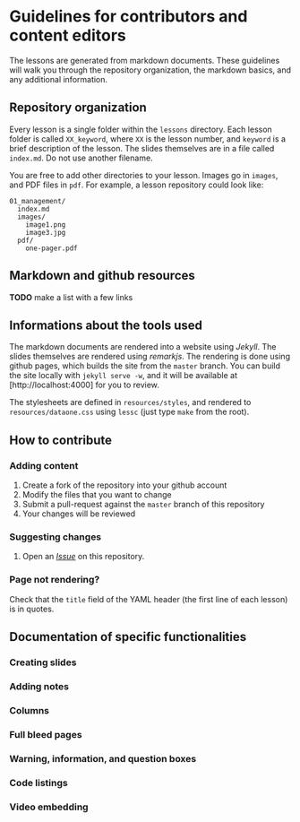# Guidelines for contributors and content editors

The lessons are generated from markdown documents. These guidelines will walk
you through the repository organization, the markdown basics, and any additional
information.

## Repository organization

Every lesson is a single folder within the `lessons` directory. Each lesson
folder is called `XX_keyword`, where `XX` is the lesson number, and `keyword` is
a brief description of the lesson. The slides themselves are in a file called
`index.md`. Do not use another filename.

You are free to add other directories to your lesson. Images go in `images`, and
PDF files in `pdf`. For example, a lesson repository could look like:

~~~
01_management/
  index.md
  images/
    image1.png
    image3.jpg
  pdf/
    one-pager.pdf
~~~

## Markdown and github resources

**TODO** make a list with a few links

## Informations about the tools used

The markdown documents are rendered into a website using *Jekyll*. The
slides themselves are rendered using *remarkjs*. The rendering is done
using github pages, which builds the site from the `master` branch. You can
build the site locally with `jekyll serve -w`, and it will be available at
[http://localhost:4000] for you to review.

The stylesheets are defined in `resources/styles`, and rendered to
`resources/dataone.css` using `lessc` (just type `make` from the root).

## How to contribute

### Adding content

1. Create a fork of the repository into your github account
2. Modify the files that you want to change
3. Submit a pull-request against the `master` branch of this repository
4. Your changes will be reviewed

### Suggesting changes

1. Open an [*Issue*][issue] on this repository.

[issue]: https://github.com/DataONEorg/dataone_lessons/issues

### Page not rendering?

Check that the `title` field of the YAML header (the first line of each
lesson) is in quotes.

## Documentation of specific functionalities

### Creating slides

### Adding notes

### Columns

### Full bleed pages

### Warning, information, and question boxes

### Code listings

### Video embedding
